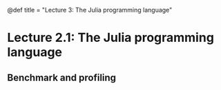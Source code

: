 @def title = "Lecture 3: The Julia programming language"
# Lecture 2.1: The Julia programming language

## Benchmark and profiling
```julia
```
